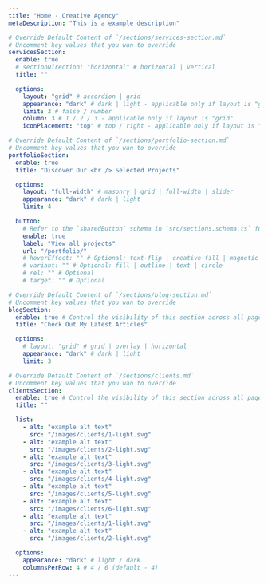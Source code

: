 ```yaml
---
title: "Home - Creative Agency"
metaDescription: "This is a example description"

# Override Default Content of `/sections/services-section.md`
# Uncomment key values that you wan to override
servicesSection:
  enable: true
  # sectionDirection: "horizontal" # horizontal | vertical
  title: ""

  options:
    layout: "grid" # accordion | grid
    appearance: "dark" # dark | light - applicable only if layout is "grid"
    limit: 3 # false / number
    column: 3 # 1 / 2 / 3 - applicable only if layout is "grid"
    iconPlacement: "top" # top / right - applicable only if layout is "grid"

# Override Default Content of `/sections/portfolio-section.md`
# Uncomment key values that you wan to override
portfolioSection:
  enable: true
  title: "Discover Our <br /> Selected Projects"

  options:
    layout: "full-width" # masonry | grid | full-width | slider
    appearance: "dark" # dark | light
    limit: 4

  button:
    # Refer to the `sharedButton` schema in `src/sections.schema.ts` for all available configuration options (e.g., enable, label, url, hoverEffect, variant, icon, tag, rel, class, target, etc.)
    enable: true
    label: "View all projects"
    url: "/portfolio/"
    # hoverEffect: "" # Optional: text-flip | creative-fill | magnetic | magnetic-text-flip
    # variant: "" # Optional: fill | outline | text | circle
    # rel: "" # Optional
    # target: "" # Optional

# Override Default Content of `/sections/blog-section.md`
# Uncomment key values that you wan to override
blogSection:
  enable: true # Control the visibility of this section across all pages where it is used
  title: "Check Out My Latest Articles"

  options:
    # layout: "grid" # grid | overlay | horizontal
    appearance: "dark" # dark | light
    limit: 3

# Override Default Content of `/sections/clients.md`
# Uncomment key values that you wan to override
clientsSection:
  enable: true # Control the visibility of this section across all pages where it is used
  title: ""

  list:
    - alt: "example alt text"
      src: "/images/clients/1-light.svg"
    - alt: "example alt text"
      src: "/images/clients/2-light.svg"
    - alt: "example alt text"
      src: "/images/clients/3-light.svg"
    - alt: "example alt text"
      src: "/images/clients/4-light.svg"
    - alt: "example alt text"
      src: "/images/clients/5-light.svg"
    - alt: "example alt text"
      src: "/images/clients/6-light.svg"
    - alt: "example alt text"
      src: "/images/clients/1-light.svg"
    - alt: "example alt text"
      src: "/images/clients/2-light.svg"

  options:
    appearance: "dark" # light / dark
    columnsPerRow: 4 # 4 / 6 (default - 4)
---
```

